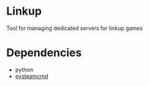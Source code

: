 # Linkup

Tool for managing dedicated servers for linkup games

# Dependencies

- python
- [pysteamcmd](https://github.com/f0rkz/pysteamcmd)